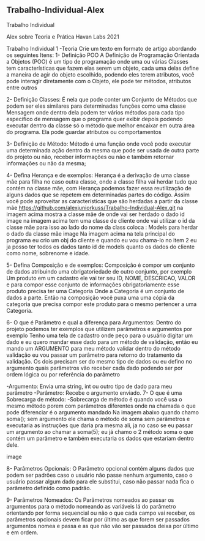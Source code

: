 ## Trabalho-Individual-Alex
Trabalho Individual

Alex sobre Teoria e Prática
Havan Labs 2021

Trabalho Individual 1 -Teoria
Crie um texto em formato de artigo abordando os seguintes Itens:
1- Definição POO A Definição de Programação Orientada a Objetos (POO) é um tipo de programação onde uma ou várias Classes tem características que fazem elas serem um objeto, cada uma delas define a maneira de agir do objeto escolhido, podendo eles terem atributos, você pode interagir diretamente com o Objeto, ele pode ter métodos, atributos entre outros

2- Definição Classes:
É nela que pode conter um Conjunto de Métodos que podem ser eles similares para determinadas funções como uma classe Mensagem onde dentro dela podem ter vários métodos para cada tipo específico de mensagem que o programa quer exibir depois podendo executar dentro da classe só o método que melhor encaixar em outra área do programa. Ela pode guardar atributos ou comportamentos

3- Definição de Método:
Método é uma função onde você pode executar uma determinada ação dentro da mesma que pode ser usada de outra parte do projeto ou não, receber informações ou não e também retornar informações ou não da mesma;

4- Defina Herança e de exemplos:
Herança é a derivação de uma classe mãe para filha no caso outra classe, onde a classe filha vai herdar tudo que contém na classe mãe, com Herança podemos fazer essa reutilização de alguns dados que se repetem em determinadas partes do código. Assim você pode aproveitar as características que são herdadas a partir da classe mãe https://github.com/alexjuniorkuss/Trabalho-Individual-Alex.git na imagem acima mostra a classe mãe de onde vai ser herdado o dado id image na imagem acima tem uma classe de cliente onde vai utilizar o id da classe mãe para isso ao lado do nome da class coloca : Models para herdar o dado da classe mãe image Na imagem acima na tela principal do programa eu crio um obj do cliente e quando eu vou chama-lo no item 2 eu ja posso ter todos os dados tanto id de models quanto os dados do cliente como nome, sobrenome e idade.

5- Defina Composição e de exemplos:
Composição é compor um conjunto de dados atribuindo uma obrigatoriedade de outro conjunto, por exemplo Um produto em um cadastro ele vai ter seu ID, NOME, DESCRICAO, VALOR e para compor esse conjunto de informações obrigatoriamente esse produto precisa ter uma Categoria Onde a Categoria é um conjunto de dados a parte. Então na composição você puxa uma uma cópia da categoria que precisa compor este produto para o mesmo pertencer a uma Categoria.

6- O que é Parâmetro e qual a diferença para Argumentos:
Dentro do projeto podemos ter exemplos que utilizem parâmetros e argumentos por exemplo Tenho uma tela de cadastro onde peço para o usuário digitar um dado e eu quero mandar esse dado para um método de validação, então eu mando um ARGUMENTO para meu método validar dentro do método validação eu vou passar um parâmetro para retorno do tratamento da validação. Os dois precisam ser do mesmo tipo de dados ou eu defino no argumento quais parâmetros vão receber cada dado podendo ser por ordem lógica ou por referência do parâmetro

  -Argumento: Envia uma string, int ou outro tipo de dado para meu parâmetro
  -Parâmetro: Recebe o argumento enviado.
7- O que é uma Sobrecarga de método:
-Sobrecarga de método é quando você usa o mesmo método porem com parâmetros diferentes onde na chamada o que pode diferenciar é o argumento mandado Na imagem abaixo quando chamo soma(); sem argumento ele chama o método de soma sem parâmetros e executaria as instruções que daria pra mesma ali, ja no caso se eu passar um argumento ao chamar a soma(5); eu já chamo o 2 método soma o que contém um parâmetro e também executaria os dados que estariam dentro dele.

image

8- Parâmetros Opcionais:
O Parâmetro opcional contém alguns dados que podem ser padrões caso o usuário não passe nenhum argumento, caso o usuário passar algum dado para ele substitui, caso não passar nada fica o parâmetro definido como padrão.

9- Parâmetros Nomeados:
Os Parâmetros nomeados ao passar os argumentos para o método nomeando as variáveis lá do parâmetro orientando por forma sequencial ou não o que cada campo vai receber, os parâmetros opcionais devem ficar por último as que forem ser passados argumentos nomea e passa e as que não vão ser passados deixa por último e em ordem.
